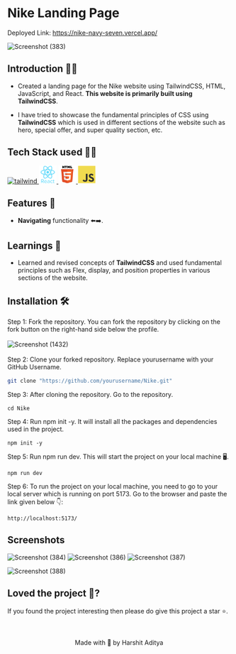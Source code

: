 # Nike Landing Page

Deployed Link: https://nike-navy-seven.vercel.app/ 


![Screenshot (383)](https://github.com/HarshitAditya27/Nike/assets/71604531/08582c7d-cc30-49d8-8356-d70ab3a85866)



## Introduction 🐱‍💻

- Created a landing page for the Nike website using TailwindCSS, HTML, JavaScript, and React. **This website is primarily built using TailwindCSS**. 

- I have tried to showcase the fundamental principles of CSS using **TailwindCSS** which is used in different sections of the website such as hero, special offer, and super quality section, etc.

## Tech Stack used 👨‍💻
<p align="left"> 
  <a href="https://tailwindcss.com/" target="_blank"> <img src="https://www.vectorlogo.zone/logos/tailwindcss/tailwindcss-icon.svg" alt="tailwind" width="40" height="40"/> </a> 
  <a href="https://reactjs.org/" target="_blank"> <img src="https://raw.githubusercontent.com/devicons/devicon/master/icons/react/react-original-wordmark.svg" alt="react" width="40" height="40"/> </a>  
  <a href="https://www.w3.org/html/" target="_blank"> <img src="https://raw.githubusercontent.com/devicons/devicon/master/icons/html5/html5-original-wordmark.svg" alt="html5" width="40" height="40"/> </a><a href="https://developer.mozilla.org/en-US/docs/Web/JavaScript" target="_blank"> <img src="https://raw.githubusercontent.com/devicons/devicon/master/icons/javascript/javascript-original.svg" alt="javascript" width="40" height="40"/> </a>

## Features 🧰

- **Navigating** functionality ⬅️➡️.
  
## Learnings 📝
  
- Learned and revised concepts of **TailwindCSS** and used fundamental principles such as Flex, display, and position properties in various sections of the website.

## Installation 🛠️
  Step 1: Fork the repository. You can fork the repository by clicking on the fork button on the right-hand side below the profile.<br> <br>
![Screenshot (1432)](https://user-images.githubusercontent.com/71604531/176616493-ecba4efe-4ad7-44af-aacc-0ef2aa4a8683.png) 
  <br> <br>
  Step 2: Clone your forked repository. Replace yourusername with your GitHub Username. 
  
  ```bash
git clone "https://github.com/yourusername/Nike.git"
``` 
  Step 3: After cloning the repository. Go to the repository. 
  
  ```
cd Nike
``` 
  Step 4: Run npm init -y. It will install all the packages and dependencies used in the project. 
  
  ```
npm init -y 
```
  Step 5: Run npm run dev. This will start the project on your local machine 🖥️. 
  
  ```
npm run dev 
``` 
  Step 6: To run the project on your local machine, you need to go to your local server which is running on port 5173. Go to the browser and paste the link given below 👇: 
  
  ```
 http://localhost:5173/

``` 
  ## Screenshots    

![Screenshot (384)](https://github.com/HarshitAditya27/Nike/assets/71604531/89bcf097-438e-4717-8aec-9631ce2796ce) 
![Screenshot (386)](https://github.com/HarshitAditya27/Nike/assets/71604531/adf474a0-d525-485c-bdeb-e4366b998e79)
![Screenshot (387)](https://github.com/HarshitAditya27/Nike/assets/71604531/33fe053f-3344-40df-ba49-4404a1db7481)

![Screenshot (388)](https://github.com/HarshitAditya27/Nike/assets/71604531/2853b2a7-7232-496e-b52f-c17bbdd047e0)


  

  ## Loved the project 💖? 

  
  If you found the project interesting then please do give this project a star ⭐. 
  <br> <br> <br>
   <p align="center" width="100%">
   Made with 💖 by Harshit Aditya   
</p>
